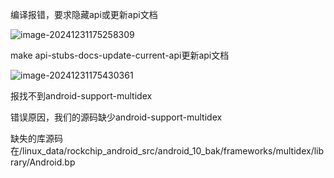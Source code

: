 编译报错，要求隐藏api或更新api文档

![image-20241231175258309](https://cdn.jsdelivr.net/gh/chaixiang2002/repo/picgo/img/202412311752968.png)





 make api-stubs-docs-update-current-api更新api文档

![image-20241231175430361](https://cdn.jsdelivr.net/gh/chaixiang2002/repo/picgo/img/202412311754380.png)

报找不到android-support-multidex

错误原因，我们的源码缺少android-support-multidex

缺失的库源码在/linux_data/rockchip_android_src/android_10_bak/frameworks/multidex/library/Android.bp